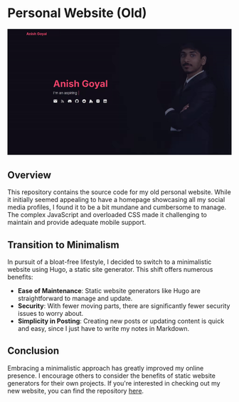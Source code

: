 # Personal Website (Old)

![](assets/website_old.gif)

## Overview

This repository contains the source code for my old personal website. While it initially seemed appealing to have a homepage showcasing all my social media profiles, I found it to be a bit mundane and cumbersome to manage. The complex JavaScript and overloaded CSS made it challenging to maintain and provide adequate mobile support.

## Transition to Minimalism

In pursuit of a bloat-free lifestyle, I decided to switch to a minimalistic website using Hugo, a static site generator. This shift offers numerous benefits:

- **Ease of Maintenance**: Static website generators like Hugo are straightforward to manage and update.
- **Security**: With fewer moving parts, there are significantly fewer security issues to worry about.
- **Simplicity in Posting**: Creating new posts or updating content is quick and easy, since I just have to write my notes in Markdown.

## Conclusion
Embracing a minimalistic approach has greatly improved my online presence. I encourage others to consider the benefits of static website generators for their own projects. If you're interested in checking out my new website, you can find the repository [here](https://github.com/anishgoyal1108/website).
